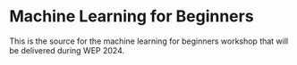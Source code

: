 # Machine Learning for Beginners

This is the source for the machine learning for beginners workshop that will be delivered during WEP 2024.

